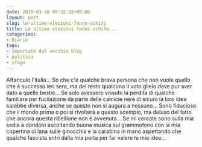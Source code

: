 ```yaml
---
date: 2010-03-30 09:32:32+00:00
layout: post
slug: le-ultime-elezioni-fanno-schifo
title: Le ultime elezioni fanno schifo...
categories:
- Diario
tags:
- importato dal vecchio blog
- politica
- sfogo
---
```

<!--more-->
Affanculo l'italia... So che c'è qualche brava  persona che non vuole quello che è successo ieri sera, ma del resto  qualcuno il voto glielo deve pur aver dato a quelle bestie... Se solo  avessero vissuto la perdita di qualche familiare per fucilazione da  parte delle camicie nere di sicuro la loro idea sarebbe diversa, anche  se questo non si augura a nessuno... Sono fiducioso che il mondo prima o  poi si rivolterà a questo scempio, ma deluso del fatto che ancora  questa ribellione non è avvenuta... Se mi cercate sono sulla mia sedia a  dondolo ascoltando buona musica sul grammofono con la mia copertina di lana sulle ginocchia e la carabina in mano aspettando che qualche fascista entri dalla mia porta per far valere le mie idee...
